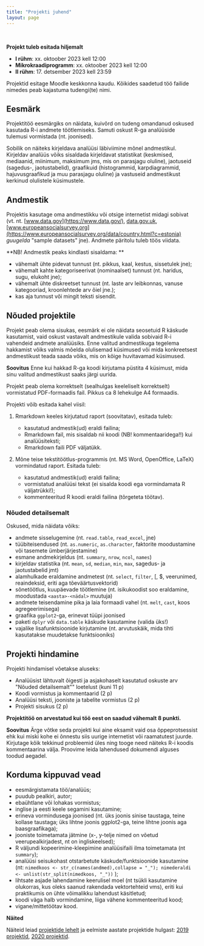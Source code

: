 ```yaml
---
title: "Projekti juhend"
layout: page
---
```


<br/>

**Projekt tuleb esitada hiljemalt**

- **I rühm**:   xx. oktoober 2023 kell 12:00
- **Mikrokraadiprogramm**:   xx. oktoober 2023 kell 12:00
- **II rühm**:  17. detsember 2023 kell 23:59

Projektid esitage Moodle keskkonna kaudu. Kõikides saadetud töö failide nimedes peab kajastuma tudengi(te) nimi.


## Eesmärk

Projektitöö eesmärgiks on näidata, kuivõrd on tudeng omandanud oskused kasutada R-i andmete töötlemiseks. Samuti oskust R-ga analüüside tulemusi vormistada (nt. joonised).

Sobilik on näiteks kirjeldava analüüsi läbiviimine mõnel andmestikul. Kirjeldav analüüs võiks sisaldada kirjeldavat statistikat (keskmised, mediaanid, miinimum, maksimum jms, mis on parasjagu oluline), jaotuseid (sagedus-, jaotustabelid), graafikuid (histogrammid, karpdiagrammid, hajuvusgraafikud ja muu parasjagu oluline) ja vastuseid andmestikust kerkinud olulistele küsimustele.


## Andmestik

Projektis kasutage oma andmestikku või otsige internetist midagi sobivat (vt. nt. [www.data.gov](https://www.data.gov/), [data.gov.uk](https://data.gov.uk/), [www.europeansocialsurvey.org](https://www.europeansocialsurvey.org/data/country.html?c=estonia) *guugelda* "sample datasets" jne). Andmete päritolu tuleb töös viidata.

**NB! Andmestik peaks kindlasti sisaldama: **

* vähemalt ühte pidevat tunnust (nt. pikkus, kaal, kestus, sissetulek jne);
*	vähemalt kahte kategoriseerivat (nominaalset) tunnust (nt. haridus, sugu, elukoht jne); 
*	vähemalt ühte diskreetset tunnust (nt. laste arv leibkonnas, vanuse kategooriad, kroonlehtede arv õiel jne.);
*	kas aja tunnust või mingit teksti sisendit. 


## Nõuded projektile

Projekt peab olema sisukas, eesmärk ei ole näidata seosetuid R käskude kasutamist, vaid oskust vastavalt andmestikule valida sobivaid R-i vahendeid andmete analüüsiks. Enne valitud andmestikuga tegelema hakkamist võiks valmis mõelda olulisemad küsimused või mida konkreetsest andmestikust teada saada võiks, mis on kõige huvitavamad küsimused.

**Soovitus** Enne kui hakkad R-ga koodi kirjutama püstita 4 küsimust, mida sinu valitud andmestikust saaks järgi uurida.

Projekt peab olema korrektselt (sealhulgas keeleliselt korrektselt) vormistatud PDF-formaadis fail. Pikkus ca 8 lehekulge A4 formaadis. 


Projekti võib esitada kahel viisil:

1. Rmarkdown keeles kirjutatud raport (soovitatav), esitada tuleb:

    * kasutatud andmestik(ud) eraldi failina;
    * Rmarkdown fail, mis sisaldab nii koodi (NB! kommentaaridega!!) kui analüüsiteksti;
    * Rmarkdown faili PDF väljatükk.


1. Mõne teise tekstitöötlus-programmis (nt. MS Word, OpenOffice, LaTeX) vormindatud raport. Esitada tuleb:

    * kasutatud andmestik(ud) eraldi failina;
    * vormistatud analüüsi tekst (ei sisalda koodi ega vormindamata R väljatrükki!);
    * kommenteeritud R koodi eraldi failina (tõrgeteta töötav).



### Nõuded detailsemalt


Oskused, mida näidata võiks:

* andmete sisselugemine (nt. `read.table`, `read_excel`, jne)
* tüübiteisendused (nt. `as.numeric`, `as.character`, faktorite moodustamine või tasemete ümberjärjestamine)
* esmane andmekirjeldus (nt. `summary`, `nrow`, `ncol`, `names`)
* kirjeldav statistika (nt. `mean`, `sd`, `median`, `min`, `max`, sagedus- ja jaotustabelid jmt)
* alamhulkade eraldamine andmetest (nt. `select`, `filter`, [, $, veerunimed, reaindeksid, eriti aga tõeväärtusvektorid)
* sõnetöötlus, kuupäevade töötlemine (nt. isikukoodist soo eraldamine, moodustada `<aasta>-<nädal>` muutuja)
* andmete teisendamine pika ja laia formaadi vahel (nt. `melt`, `cast`, koos agregeerimisega)
* graafika `ggplot2`-ga, erinevat tüüpi joonised
* paketi `dplyr` või `data.table` käskude kasutamine (valida üks!)
* vajalike lisafunktsioonide kirjutamine (nt. arvutuskäik, mida tihti kasutatakse muudetakse funktsiooniks)


## Projekti hindamine

Projekti hindamisel võetakse aluseks:

* Analüüsist lähtuvalt õigesti ja asjakohaselt kasutatud oskuste arv "Nõuded detailsemalt"" loetelust (kuni 11 p)
* Koodi vormistus ja kommentaarid (2 p)
* Analüüsi teksti, jooniste ja tabelite vormistus (2 p)
* Projekti sisukus (2 p)



**Projektitöö on arvestatud kui töö eest on saadud vähemalt 8 punkti.**

**Soovitus** Ärge võtke seda projekti kui aine eksamit vaid osa õppeprotsessist ehk kui miski kohe ei õnnestu siis uurige internetist või raamatutest juurde. Kirjutage kõik tekkinud probleemid üles ning tooge need näiteks R-i koodis kommentaarina välja. Proovime leida lahendused dokumendi alguses toodud aegadel.


## Korduma kippuvad vead

* eesmärgistamata töö/analüüs; 
* puudub pealkiri, autor;
* ebaühtlane või lohakas vormistus;
* inglise ja eesti keele segamini kasutamine;
* erineva vormindusega joonised (nt. üks joonis sinise taustaga, teine kollase taustaga; üks lihtne joonis ggplot2-ga, teine lihtne joonis aga baasgraafikaga);
* jooniste toimetamata jätmine (x-, y-telje nimed on võetud veerupealkirjadest, nt on ingliskeelsed);
* R väljundi kopeerimine-kleepimine analüüsifaili ilma toimetamata (nt `summary`);
* analüüsi seisukohast otstarbetute käskude/funktsioonide kasutamine (nt: `nimedkoos <- str_c(names(andmed),collapse = "_"); nimederaldi <- unlist(str_split(nimedkoos, "_"))` );
* lihtsate asjade lahendamine keerulisel moel (nt tsükli kasutamine olukorras, kus oleks saanud rakendada vektortehteid vms), eriti kui praktikumis on ühte võimalikku lahendust käsitletud;
* koodi väga halb vormindamine, liiga vähene kommenteeritud kood;
* vigane/mittetöötav kood.


**Näited**

Näiteid leiad [projektide lehelt](projektid) ja eelmiste aastate projektide hulgast: [2019 projektid](https://rkursus.github.io/sygis2019/projektid), [2020 projektid](https://rkursus.github.io/2020/projektid).

